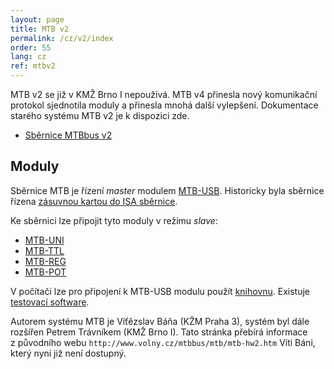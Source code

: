 ```yaml
---
layout: page
title: MTB v2
permalink: /cz/v2/index
order: 55
lang: cz
ref: mtbv2
---
```


MTB v2 se již v KMŽ Brno I nepoužívá. MTB v4 přinesla nový komunikační protokol
sjednotila moduly a přinesla mnohá další vylepšení. Dokumentace starého systému
MTB v2 je k dispozici zde.

* [Sběrnice MTBbus v2](bus)

## Moduly

Sběrnice MTB je řízení *master* modulem [MTB-USB](usb). Historicky byla
sběrnice řízena [zásuvnou kartou do ISA sběrnice](isa).

Ke sběrnici lze připojit tyto moduly v režimu *slave*:

 * [MTB-UNI](uni)
 * [MTB-TTL](ttl)
 * [MTB-REG](reg)
 * [MTB-POT](pot)

V počítači lze pro připojení k MTB-USB modulu použít [knihovnu](lib).
Existuje [testovací software](testsw).

Autorem systému MTB je Víťězslav Báňa (KŽM Praha 3), systém byl dále rozšířen
Petrem Trávníkem (KMŽ Brno I). Tato stránka přebírá informace z původního webu
`http://www.volny.cz/mtbbus/mtb/mtb-hw2.htm` Víti Báni, který nyní již není
dostupný.
